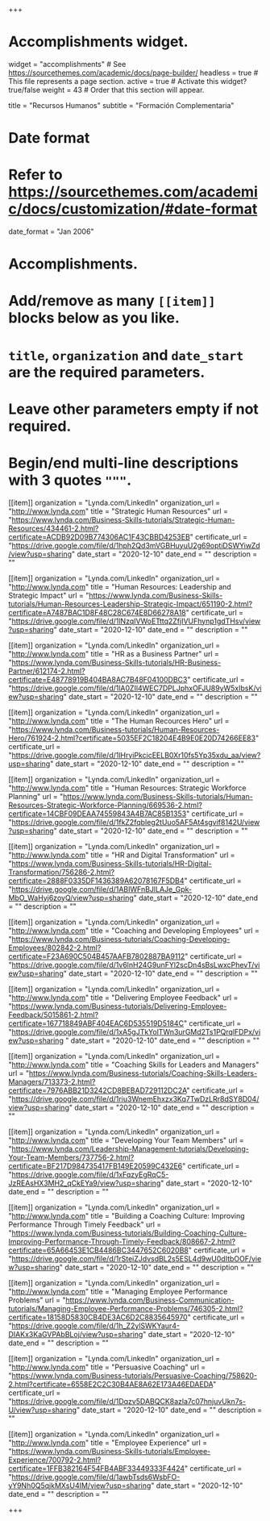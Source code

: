 +++
# Accomplishments widget.
widget = "accomplishments"  # See https://sourcethemes.com/academic/docs/page-builder/
headless = true  # This file represents a page section.
active = true  # Activate this widget? true/false
weight = 43  # Order that this section will appear.

title = "Recursos Humanos"
subtitle = "Formación Complementaria"

# Date format
#   Refer to https://sourcethemes.com/academic/docs/customization/#date-format
date_format = "Jan 2006"

# Accomplishments.
#   Add/remove as many `[[item]]` blocks below as you like.
#   `title`, `organization` and `date_start` are the required parameters.
#   Leave other parameters empty if not required.
#   Begin/end multi-line descriptions with 3 quotes `"""`.


[[item]]
  organization = "Lynda.com/LinkedIn"
  organization_url = "http://www.lynda.com"
  title = "Strategic Human Resources"
  url = "https://www.lynda.com/Business-Skills-tutorials/Strategic-Human-Resources/434461-2.html?certificate=ACDB92D09B774306AC1F43CBBD4253EB"
  certificate_url = "https://drive.google.com/file/d/1hph2Qd3mVGBHuyuU2g69optiDSWYiwZd/view?usp=sharing"
  date_start = "2020-12-10"
  date_end = ""
  description = ""
  
[[item]]
  organization = "Lynda.com/LinkedIn"
  organization_url = "http://www.lynda.com"
  title = "Human Resources: Leadership and Strategic Impact"
  url = "https://www.lynda.com/Business-Skills-tutorials/Human-Resources-Leadership-Strategic-Impact/651190-2.html?certificate=A7487BAC1D8F48C28C674E8D66278A18"
  certificate_url = "https://drive.google.com/file/d/1lNzqIVWoETttq2ZfjIVUFhynp1gdTHsv/view?usp=sharing"
  date_start = "2020-12-10"
  date_end = ""
  description = ""
  
[[item]]
  organization = "Lynda.com/LinkedIn"
  organization_url = "http://www.lynda.com"
  title = "HR as a Business Partner"
  url = "https://www.lynda.com/Business-Skills-tutorials/HR-Business-Partner/612174-2.html?certificate=E48778919B404BA8AC7B48F04100DBC3"
  certificate_url = "https://drive.google.com/file/d/1lA0ZIl4WEC7DPLJphxOFJU89yW5xIbsK/view?usp=sharing"
  date_start = "2020-12-10"
  date_end = ""
  description = ""
  
[[item]]
  organization = "Lynda.com/LinkedIn"
  organization_url = "http://www.lynda.com"
  title = "The Human Recources Hero"
  url = "https://www.lynda.com/Business-tutorials/Human-Resources-Hero/761924-2.html?certificate=5035EF2C18204E4B9E0E20D74266EE83"
  certificate_url = "https://drive.google.com/file/d/1lHryiPkcicEELB0Xr10fs5Yp35xdu_aa/view?usp=sharing"
  date_start = "2020-12-10"
  date_end = ""
  description = ""
  
[[item]]
  organization = "Lynda.com/LinkedIn"
  organization_url = "http://www.lynda.com"
  title = "Human Resources: Strategic Workforce Planning"
  url = "https://www.lynda.com/Business-Skills-tutorials/Human-Resources-Strategic-Workforce-Planning/669536-2.html?certificate=14CBF09DEAA74559843A4B7AC85B1353"
  certificate_url = "https://drive.google.com/file/d/1fkZ2fqbIeg2tUuo5AF5At4sgvif8142U/view?usp=sharing"
  date_start = "2020-12-10"
  date_end = ""
  description = ""
  
[[item]]
  organization = "Lynda.com/LinkedIn"
  organization_url = "http://www.lynda.com"
  title = "HR and Digital Transformation"
  url = "https://www.lynda.com/Business-Skills-tutorials/HR-Digital-Transformation/756286-2.html?certificate=2888F0335DF1436389A62078167F5DB4"
  certificate_url = "https://drive.google.com/file/d/1ABIWFnBJlLAJe_Gpk-MbO_WaHyj6zoyQ/view?usp=sharing"
  date_start = "2020-12-10"
  date_end = ""
  description = ""
  
[[item]]
  organization = "Lynda.com/LinkedIn"
  organization_url = "http://www.lynda.com"
  title = "Coaching and Developing Employees"
  url = "https://www.lynda.com/Business-tutorials/Coaching-Developing-Employees/802842-2.html?certificate=F23A690C504B457AAFB7802887BA9112"
  certificate_url = "https://drive.google.com/file/d/1v6lnH24G9unFYl2scDn4sBsLwxcPhevT/view?usp=sharing"
  date_start = "2020-12-10"
  date_end = ""
  description = ""
  
[[item]]
  organization = "Lynda.com/LinkedIn"
  organization_url = "http://www.lynda.com"
  title = "Delivering Employee Feedback"
  url = "https://www.lynda.com/Business-tutorials/Delivering-Employee-Feedback/5015861-2.html?certificate=167718849ABF404EAC6D535519D5184C"
  certificate_url = "https://drive.google.com/file/d/1xA5gJTkYolTWn3urGMd2Ts1PQrqlFDPx/view?usp=sharing  "
  date_start = "2020-12-10"
  date_end = ""
  description = ""
  
[[item]]
  organization = "Lynda.com/LinkedIn"
  organization_url = "http://www.lynda.com"
  title = "Coaching Skills for Leaders and Managers"
  url = "https://www.lynda.com/Business-tutorials/Coaching-Skills-Leaders-Managers/713373-2.html?certificate=7976ABB21D3242CD8BEBAD729112DC2A"
  certificate_url = "https://drive.google.com/file/d/1riu3WnemEhxzx3Kq7TwDzLRr8dSY8D04/view?usp=sharing"
  date_start = "2020-12-10"
  date_end = ""
  description = ""
  
[[item]]
  organization = "Lynda.com/LinkedIn"
  organization_url = "http://www.lynda.com"
  title = "Developing Your Team Members"
  url = "https://www.lynda.com/Leadership-Management-tutorials/Developing-Your-Team-Members/737756-2.html?certificate=BF217D984735417FB149E20599C432E6"
  certificate_url = "https://drive.google.com/file/d/1xFqzyEgRqC5-JzREAsHX3MH2_qCkEYa9/view?usp=sharing"
  date_start = "2020-12-10"
  date_end = ""
  description = ""
  
[[item]]
  organization = "Lynda.com/LinkedIn"
  organization_url = "http://www.lynda.com"
  title = "Building a Coaching Culture: Improving Performance Through Timely Feedback"
  url = "https://www.lynda.com/Business-tutorials/Building-Coaching-Culture-Improving-Performance-Through-Timely-Feedback/808667-2.html?certificate=65A66453E1CB4486BC3447652C6020B8"
  certificate_url = "https://drive.google.com/file/d/1rSteiZJdvsdBL2s5ESL4d9wU0dItbOOF/view?usp=sharing"
  date_start = "2020-12-10"
  date_end = ""
  description = ""
  
[[item]]
  organization = "Lynda.com/LinkedIn"
  organization_url = "http://www.lynda.com"
  title = "Managing Employee Performance Problems"
  url = "https://www.lynda.com/Business-Communication-tutorials/Managing-Employee-Performance-Problems/746305-2.html?certificate=18158D5830CB4DE3AC6D2C8835645970"
  certificate_url = "https://drive.google.com/file/d/1h_Z2ylSWKYaur4-DIAKx3KaGVPAbBLoj/view?usp=sharing"
  date_start = "2020-12-10"
  date_end = ""
  description = ""
  
[[item]]
  organization = "Lynda.com/LinkedIn"
  organization_url = "http://www.lynda.com"
  title = "Persuasive Coaching"
  url = "https://www.lynda.com/Business-tutorials/Persuasive-Coaching/758620-2.html?certificate=6558E2C2C30B4AE8A62E173A46EDAEDA"
  certificate_url = "https://drive.google.com/file/d/1Dqzv5DABQCK8azla7c07hnjuvUkn7s-U/view?usp=sharing"
  date_start = "2020-12-10"
  date_end = ""
  description = ""
  
[[item]]
  organization = "Lynda.com/LinkedIn"
  organization_url = "http://www.lynda.com"
  title = "Employee Experience"
  url = "https://www.lynda.com/Business-Skills-tutorials/Employee-Experience/700792-2.html?certificate=1FFB382164F54FB4ABF33449333F4424"
  certificate_url = "https://drive.google.com/file/d/1awbTsds6WsbFO-yY9Nh0Q5qjkMXsU4IM/view?usp=sharing"
  date_start = "2020-12-10"
  date_end = ""
  description = ""

+++
